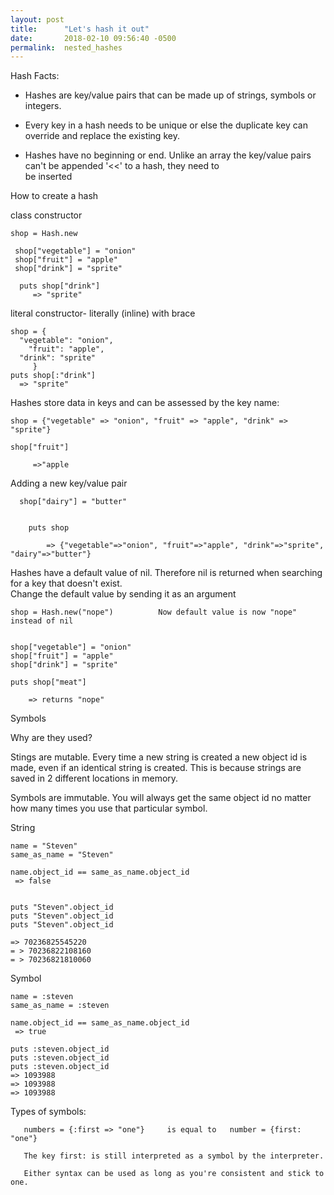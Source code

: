 ```yaml
---
layout: post
title:      "Let's hash it out"
date:       2018-02-10 09:56:40 -0500
permalink:  nested_hashes
---
```




Hash Facts:
 
   * Hashes are key/value pairs that can be made up of strings, symbols or integers.

   * Every key in a hash needs to be unique or else the duplicate key can override and replace the existing key. 

   * Hashes have no beginning or end.  Unlike an array the key/value pairs can't be appended '<<' to a hash, they need to   
     be inserted
	 
 
 
How to create a hash
                                                
																																	
class constructor                                                                             

    shop = Hash.new                                                                                        

     shop["vegetable"] = "onion"                                                                                 
     shop["fruit"] = "apple"                                                                                              
     shop["drink"] = "sprite"                                                                                            
                                                                                                                                        
      puts shop["drink"]                                                                                       
         => "sprite"



literal constructor- literally (inline) with brace

    shop = {
      "vegetable": "onion",
	  	"fruit": "apple",																							
      "drink": "sprite"
         }
    puts shop[:"drink"]
      => "sprite"
	 
	 
	 
Hashes store data in keys and can be assessed by the key name:


    shop = {"vegetable" => "onion", "fruit" => "apple", "drink" => "sprite"} 

    shop["fruit"]

         =>"apple


Adding a new key/value pair


      shop["dairy"] = "butter"


        puts shop

            => {"vegetable"=>"onion", "fruit"=>"apple", "drink"=>"sprite", "dairy"=>"butter"}




Hashes have a default value of nil.  Therefore nil is returned when searching for a key that doesn't exist.  
Change the default value by sending it as an argument 

    shop = Hash.new("nope")          Now default value is now "nope" instead of nil 


    shop["vegetable"] = "onion"
    shop["fruit"] = "apple"
    shop["drink"] = "sprite"
 
    puts shop["meat"]      

        => returns "nope"
  


Symbols 


Why are they used? 
      
Stings are mutable.  Every time a new string is created a new object id is made, even if an identical string is created.  This is because strings are saved in 2 different locations in memory.

Symbols are immutable.  You will always get the same object id no matter how many times you use that particular symbol. 

String 

    name = "Steven"                                                                                                 
    same_as_name = "Steven"                                                                             

    name.object_id == same_as_name.object_id                                        
     => false                                                                                                            


    puts "Steven".object_id                                                                                    
    puts "Steven".object_id                                                                                    
    puts "Steven".object_id                                                                                    
 
    => 70236825545220                                                                                       
    = > 70236822108160                                                                                     
    = > 70236821810060                                                                                      

Symbol

    name = :steven
    same_as_name = :steven

    name.object_id == same_as_name.object_id
     => true

    puts :steven.object_id
    puts :steven.object_id
    puts :steven.object_id
    => 1093988
    => 1093988
    => 1093988



Types of symbols:

       numbers = {:first => "one"}     is equal to   number = {first: "one"}

       The key first: is still interpreted as a symbol by the interpreter.

       Either syntax can be used as long as you're consistent and stick to one. 












